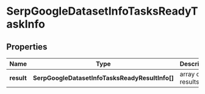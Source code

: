 # SerpGoogleDatasetInfoTasksReadyTaskInfo

## Properties

| Name | Type | Description | Notes |
|------------ | ------------- | ------------- | -------------|
**result** | **SerpGoogleDatasetInfoTasksReadyResultInfo[]** | array of results |[optional]|